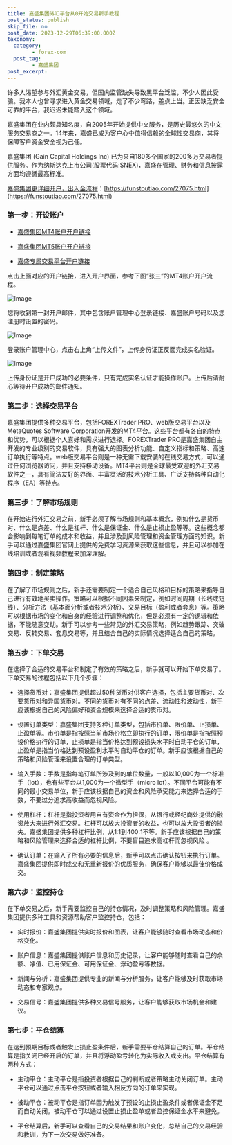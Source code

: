 ```yaml
---
title: 嘉盛集团外汇平台从0开始交易新手教程
post_status: publish
skip_file: no
post_date: 2023-12-29T06:39:00.000Z
taxonomy:
  category:
        - forex-com
  post_tag:
        - 嘉盛集团
post_excerpt: 
---
```

许多人渴望参与外汇黄金交易，但国内监管缺失导致黑平台泛滥，不少人因此受骗。我本人也曾寻求进入黄金交易领域，走了不少弯路，差点上当。正因缺乏安全可靠的平台，我迟迟未能踏入这个领域。

嘉盛集团在业内颇具知名度，自2005年开始提供中文服务，是历史最悠久的中文服务交易商之一。14年来，嘉盛已成为客户心中值得信赖的全球性交易商，其将保障客户资金安全视为己任。

嘉盛集团 (Gain Capital Holdings Inc) 已为来自180多个国家的200多万交易者提供服务。作为纳斯达克上市公司(股票代码:SNEX)，嘉盛在管理、财务和信息披露方面均遵循最高标准。

[嘉盛集团更详细开户，出入金流程](https://funstoutiao.com/27075.html)：[https://funstoutiao.com/27075.html](https://funstoutiao.com/27075.html)

### 第一步：开设账户

* [嘉盛集团MT4账户开户链接](https://s.ssgg.net/jsmt4)

* [嘉盛集团MT5账户开户链接](https://s.ssgg.net/jsmt5)

* [嘉盛专属交易平台开户链接](https://s.ssgg.net/js)

点击上面对应的开户链接，进入开户界面，参考下图“张三”的MT4账户开户流程。

![Image](https://prod-files-secure.s3.us-west-2.amazonaws.com/39ed1227-6d7d-4570-be36-9ccd4a2c4241/7a167aea-686b-400d-af59-4e18eb607a40/640.png?X-Amz-Algorithm=AWS4-HMAC-SHA256&X-Amz-Content-Sha256=UNSIGNED-PAYLOAD&X-Amz-Credential=ASIAZI2LB466QGXI5EHV%2F20251016%2Fus-west-2%2Fs3%2Faws4_request&X-Amz-Date=20251016T041309Z&X-Amz-Expires=3600&X-Amz-Security-Token=IQoJb3JpZ2luX2VjENv%2F%2F%2F%2F%2F%2F%2F%2F%2F%2FwEaCXVzLXdlc3QtMiJGMEQCIC%2B1MOMCK8RD1wrZ54l0Y3OW1thqlli%2FeBlqGlGHrRMbAiAc36%2FPwRwbLz%2FUQ40qasT3Wu8ioJoFWcP5A37bqynQAyqIBAiE%2F%2F%2F%2F%2F%2F%2F%2F%2F%2F8BEAAaDDYzNzQyMzE4MzgwNSIMJDaf%2F7rIvW09aRZaKtwDOxhyfVe3Q0IrLu5rN1FST8FtG7d3ri9p5w%2BVYHa2r8CBFWCuszslZILM1D4%2BSzovkFjkS0y9kZO2y7EOoRZEYffEsCDJPHqSQ%2B%2BcdeXJ%2FkUq6ghtS9p3hKPd1Lq%2FEWHA6N87wtRws1lGll8Jk2VDagUkTyfouPNTI1vx%2FUo%2FvNMq%2BqVqrkRc8bZL4P8VQ46GAa9Z8pTwasuTyTIclQhtxLIwgYbD71ZB3f24%2B5c7fJ%2BRfRnHxjZX3GIGI%2BJWroTsh49PpbZ9xIhVIpCk%2BeCtYiBXixtyxZI8Q%2F3qDPbhHsHlLcwTk7Yjti3w4c2lOejkFGiRxGABJBBeyeIPgxz6Z%2BL5vvIpCiq%2B8Nya%2BB4bJs7weOfy6SX2svFx6pj1%2B38LhRJTGl76xxSGGDabP8pS4tDUJO9J8p9oCiESzfe5bLt1Q%2FQUNbUFVyeg1t8LRQpa5IH4PpwgcD44Hg4NmbGH4T7xTu7LKCTndFl%2Bz%2FM90tdbX%2FoK%2FxWnJAq2iub7Di9uupmsAdPIWPYX0zcw5pc1uI35eqPUqRByGak3y22zY6w4uGec6BzhsJUc0OEj9%2Fed%2Bu%2FtHvJS6decR7GBh3yUbHk8rhQ6C%2FAteUtYMtoRNf3pmGmDL4Off%2Bhr93Aw9r7BxwY6pgG5IEUDNi5TFjwNPetD4YL633L%2BPbN7dJvLQrbRwpkRbJC0bhNkp9%2FjGfQ%2FCPVvVUkb2rkwBw%2BjWSD4ENQy0GAPqVuCZQBRmKVp5YsHIB7D37UmZB9VXlP1XdhebmEEobhJlfdS0xwt0k0IVfti9GAlKwsrwVeL9gdxgsP%2FL0l5bFTam3CvUhWhtBEm4DVt9ClO0ROKc51KzZnRBGyBA657UWktgOo1&X-Amz-Signature=6a073b4747bf010e4505336655cad8cb35bfcf5013679cea3e44e17a8ea3f914&X-Amz-SignedHeaders=host&x-amz-checksum-mode=ENABLED&x-id=GetObject)

您将收到第一封开户邮件，其中包含账户管理中心登录链接、嘉盛账户号码以及您注册时设置的密码。

![Image](https://prod-files-secure.s3.us-west-2.amazonaws.com/39ed1227-6d7d-4570-be36-9ccd4a2c4241/eaa1c6b3-2877-4284-a0e1-530e222c27fb/image.png?X-Amz-Algorithm=AWS4-HMAC-SHA256&X-Amz-Content-Sha256=UNSIGNED-PAYLOAD&X-Amz-Credential=ASIAZI2LB466QGXI5EHV%2F20251016%2Fus-west-2%2Fs3%2Faws4_request&X-Amz-Date=20251016T041309Z&X-Amz-Expires=3600&X-Amz-Security-Token=IQoJb3JpZ2luX2VjENv%2F%2F%2F%2F%2F%2F%2F%2F%2F%2FwEaCXVzLXdlc3QtMiJGMEQCIC%2B1MOMCK8RD1wrZ54l0Y3OW1thqlli%2FeBlqGlGHrRMbAiAc36%2FPwRwbLz%2FUQ40qasT3Wu8ioJoFWcP5A37bqynQAyqIBAiE%2F%2F%2F%2F%2F%2F%2F%2F%2F%2F8BEAAaDDYzNzQyMzE4MzgwNSIMJDaf%2F7rIvW09aRZaKtwDOxhyfVe3Q0IrLu5rN1FST8FtG7d3ri9p5w%2BVYHa2r8CBFWCuszslZILM1D4%2BSzovkFjkS0y9kZO2y7EOoRZEYffEsCDJPHqSQ%2B%2BcdeXJ%2FkUq6ghtS9p3hKPd1Lq%2FEWHA6N87wtRws1lGll8Jk2VDagUkTyfouPNTI1vx%2FUo%2FvNMq%2BqVqrkRc8bZL4P8VQ46GAa9Z8pTwasuTyTIclQhtxLIwgYbD71ZB3f24%2B5c7fJ%2BRfRnHxjZX3GIGI%2BJWroTsh49PpbZ9xIhVIpCk%2BeCtYiBXixtyxZI8Q%2F3qDPbhHsHlLcwTk7Yjti3w4c2lOejkFGiRxGABJBBeyeIPgxz6Z%2BL5vvIpCiq%2B8Nya%2BB4bJs7weOfy6SX2svFx6pj1%2B38LhRJTGl76xxSGGDabP8pS4tDUJO9J8p9oCiESzfe5bLt1Q%2FQUNbUFVyeg1t8LRQpa5IH4PpwgcD44Hg4NmbGH4T7xTu7LKCTndFl%2Bz%2FM90tdbX%2FoK%2FxWnJAq2iub7Di9uupmsAdPIWPYX0zcw5pc1uI35eqPUqRByGak3y22zY6w4uGec6BzhsJUc0OEj9%2Fed%2Bu%2FtHvJS6decR7GBh3yUbHk8rhQ6C%2FAteUtYMtoRNf3pmGmDL4Off%2Bhr93Aw9r7BxwY6pgG5IEUDNi5TFjwNPetD4YL633L%2BPbN7dJvLQrbRwpkRbJC0bhNkp9%2FjGfQ%2FCPVvVUkb2rkwBw%2BjWSD4ENQy0GAPqVuCZQBRmKVp5YsHIB7D37UmZB9VXlP1XdhebmEEobhJlfdS0xwt0k0IVfti9GAlKwsrwVeL9gdxgsP%2FL0l5bFTam3CvUhWhtBEm4DVt9ClO0ROKc51KzZnRBGyBA657UWktgOo1&X-Amz-Signature=bdb2225f32bf4681b7ae531e8fcc07f0d06d7714e10584704514e773b5a31419&X-Amz-SignedHeaders=host&x-amz-checksum-mode=ENABLED&x-id=GetObject)

登录账户管理中心，点击右上角“上传文件”，上传身份证正反面完成实名验证。

![Image](https://prod-files-secure.s3.us-west-2.amazonaws.com/39ed1227-6d7d-4570-be36-9ccd4a2c4241/54090639-09fc-46b4-a135-e0289f707147/image.png?X-Amz-Algorithm=AWS4-HMAC-SHA256&X-Amz-Content-Sha256=UNSIGNED-PAYLOAD&X-Amz-Credential=ASIAZI2LB466QGXI5EHV%2F20251016%2Fus-west-2%2Fs3%2Faws4_request&X-Amz-Date=20251016T041309Z&X-Amz-Expires=3600&X-Amz-Security-Token=IQoJb3JpZ2luX2VjENv%2F%2F%2F%2F%2F%2F%2F%2F%2F%2FwEaCXVzLXdlc3QtMiJGMEQCIC%2B1MOMCK8RD1wrZ54l0Y3OW1thqlli%2FeBlqGlGHrRMbAiAc36%2FPwRwbLz%2FUQ40qasT3Wu8ioJoFWcP5A37bqynQAyqIBAiE%2F%2F%2F%2F%2F%2F%2F%2F%2F%2F8BEAAaDDYzNzQyMzE4MzgwNSIMJDaf%2F7rIvW09aRZaKtwDOxhyfVe3Q0IrLu5rN1FST8FtG7d3ri9p5w%2BVYHa2r8CBFWCuszslZILM1D4%2BSzovkFjkS0y9kZO2y7EOoRZEYffEsCDJPHqSQ%2B%2BcdeXJ%2FkUq6ghtS9p3hKPd1Lq%2FEWHA6N87wtRws1lGll8Jk2VDagUkTyfouPNTI1vx%2FUo%2FvNMq%2BqVqrkRc8bZL4P8VQ46GAa9Z8pTwasuTyTIclQhtxLIwgYbD71ZB3f24%2B5c7fJ%2BRfRnHxjZX3GIGI%2BJWroTsh49PpbZ9xIhVIpCk%2BeCtYiBXixtyxZI8Q%2F3qDPbhHsHlLcwTk7Yjti3w4c2lOejkFGiRxGABJBBeyeIPgxz6Z%2BL5vvIpCiq%2B8Nya%2BB4bJs7weOfy6SX2svFx6pj1%2B38LhRJTGl76xxSGGDabP8pS4tDUJO9J8p9oCiESzfe5bLt1Q%2FQUNbUFVyeg1t8LRQpa5IH4PpwgcD44Hg4NmbGH4T7xTu7LKCTndFl%2Bz%2FM90tdbX%2FoK%2FxWnJAq2iub7Di9uupmsAdPIWPYX0zcw5pc1uI35eqPUqRByGak3y22zY6w4uGec6BzhsJUc0OEj9%2Fed%2Bu%2FtHvJS6decR7GBh3yUbHk8rhQ6C%2FAteUtYMtoRNf3pmGmDL4Off%2Bhr93Aw9r7BxwY6pgG5IEUDNi5TFjwNPetD4YL633L%2BPbN7dJvLQrbRwpkRbJC0bhNkp9%2FjGfQ%2FCPVvVUkb2rkwBw%2BjWSD4ENQy0GAPqVuCZQBRmKVp5YsHIB7D37UmZB9VXlP1XdhebmEEobhJlfdS0xwt0k0IVfti9GAlKwsrwVeL9gdxgsP%2FL0l5bFTam3CvUhWhtBEm4DVt9ClO0ROKc51KzZnRBGyBA657UWktgOo1&X-Amz-Signature=fdeed824bb299e86f49422db7fc7e14e9cc534614caa67bada15c3772d61ef0b&X-Amz-SignedHeaders=host&x-amz-checksum-mode=ENABLED&x-id=GetObject)

上传身份证是开户成功的必要条件，只有完成实名认证才能操作账户。上传后请耐心等待开户成功的邮件通知。

### 第二步：选择交易平台

嘉盛集团提供多种交易平台，包括FOREXTrader PRO、web版交易平台以及MetaQuotes Software Corporation开发的MT4平台。这些平台都有各自的特点和优势，可以根据个人喜好和需求进行选择。FOREXTrader PRO是嘉盛集团自主开发的专业级别的交易软件，具有强大的图表分析功能、自定义指标和策略、高速订单执行等特点。web版交易平台则是一种无需下载安装的在线交易方式，可以通过任何浏览器访问，并且支持移动设备。MT4平台则是全球最受欢迎的外汇交易软件之一，具有简洁友好的界面、丰富灵活的技术分析工具、广泛支持各种自动化程序（EA）等特点。

### 第三步：了解市场规则

在开始进行外汇交易之前，新手必须了解市场规则和基本概念，例如什么是货币对、什么是点差、什么是杠杆、什么是保证金、什么是止损止盈等等。这些概念都会影响到每笔订单的成本和收益，并且涉及到风险管理和资金管理方面的知识。新手可以通过嘉盛集团官网上提供的免费学习资源来获取这些信息，并且可以参加在线培训或者观看视频教程来加深理解。

### 第四步：制定策略

在了解了市场规则之后，新手还需要制定一个适合自己风格和目标的策略来指导自己进行有效地买卖操作。策略可以根据不同因素来制定，例如时间周期（长线或短线）、分析方法（基本面分析或者技术分析）、交易目标（盈利或者套息）等。策略可以根据市场的变化和自身的经验进行调整和优化，但是必须有一定的逻辑和依据，不能随意变动。新手可以参考一些常见的外汇交易策略，例如趋势跟踪、突破交易、反转交易、套息交易等，并且结合自己的实际情况选择适合自己的策略。

### 第五步：下单交易

在选择了合适的交易平台和制定了有效的策略之后，新手就可以开始下单交易了。下单交易的过程包括以下几个步骤：

* 选择货币对：嘉盛集团提供超过50种货币对供客户选择，包括主要货币对、次要货币对和异国货币对。不同的货币对有不同的点差、流动性和波动性，新手应该根据自己的风险偏好和资金规模来选择合适的货币对。

* 设置订单类型：嘉盛集团支持多种订单类型，包括市价单、限价单、止损单、止盈单等。市价单是指按照当前市场价格立即执行的订单，限价单是指按照预设价格执行的订单，止损单是指当价格达到预设损失水平时自动平仓的订单，止盈单是指当价格达到预设盈利水平时自动平仓的订单。新手应该根据自己的策略和风险管理来设置合理的订单类型。

* 输入手数：手数是指每笔订单所涉及到的单位数量，一般以10,000为一个标准手（lot），也有些平台以1,000为一个微型手（micro lot）。不同平台可能有不同的最小交易单位，新手应该根据自己的资金和风险承受能力来选择合适的手数，不要过分追求高收益而忽视风险。

* 使用杠杆：杠杆是指投资者用自有资金作为担保，从银行或经纪商处提供的融资放大来进行外汇交易。杠杆可以放大投资者的收益，也可以放大投资者的损失。嘉盛集团提供多种杠杆比例，从1:1到400:1不等。新手应该根据自己的策略和风险管理来选择合适的杠杆比例，不要盲目追求高杠杆而忽视风险 。

* 确认订单：在输入了所有必要的信息后，新手可以点击确认按钮来执行订单。嘉盛集团提供即时成交和无重新报价的优质服务，确保客户能够以最佳价格成交。

### 第六步：监控持仓

在下单交易之后，新手需要监控自己的持仓情况，及时调整策略和风险管理。嘉盛集团提供多种工具和资源帮助客户监控持仓，包括：

* 实时报价：嘉盛集团提供实时报价和图表，让客户能够随时查看市场动态和价格变化。

* 账户信息：嘉盛集团提供账户信息和历史记录，让客户能够随时查看自己的余额、净值、已用保证金、可用保证金、浮动盈亏等数据。

* 新闻与分析：嘉盛集团提供专业的新闻与分析服务，让客户能够及时获取市场动态和专家观点。

* 交易信号：嘉盛集团提供多种交易信号服务，让客户能够获取市场机会和建议。

### 第七步：平仓结算

在达到预期目标或者触发止损止盈条件后，新手需要平仓结算自己的订单。平仓结算是指关闭已经开启的订单，并且将浮动盈亏转化为实际收入或支出。平仓结算有两种方式：

* 主动平仓：主动平仓是指投资者根据自己的判断或者策略主动关闭订单。主动平仓可以通过点击平仓按钮或者输入相反方向的订单来实现。

* 被动平仓：被动平仓是指订单因为触发了预设的止损止盈条件或者保证金不足而自动关闭。被动平仓可以通过设置止损止盈单或者监控保证金水平来避免。

* 平仓结算后，新手可以查看自己的交易结果和账户变化，总结自己的交易经验和教训，为下一次交易做好准备。